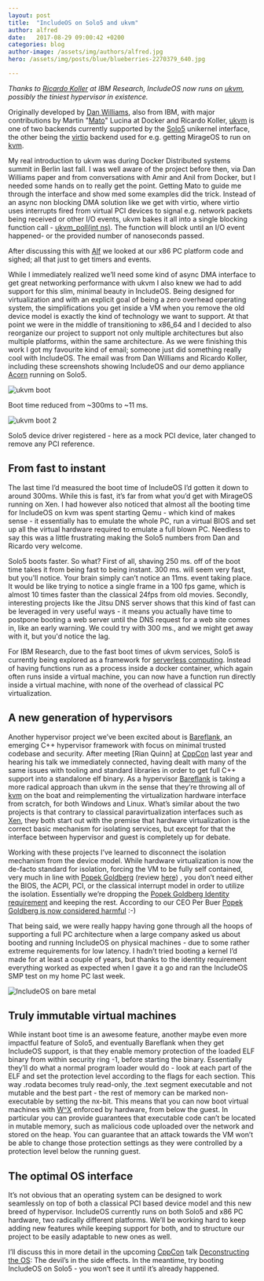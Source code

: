 ```yaml
---
layout: post
title:  "IncludeOS on Solo5 and ukvm"
author: alfred
date:   2017-08-29 09:00:42 +0200
categories: blog
author-image: /assets/img/authors/alfred.jpg
hero: /assets/img/posts/blue/blueberries-2270379_640.jpg

---
```



_Thanks to [Ricardo Koller] at IBM Research, IncludeOS now runs on [ukvm], possibly the tiniest hypervisor in existence._

Originally developed by [Dan Williams], also from IBM, with major contributions by Martin "[Mato]" Lucina at Docker and Ricardo Koller, [ukvm] is one of two backends currently supported by the [Solo5] unikernel interface, the other being the [virtio] backend used for e.g. getting MirageOS to run on [kvm]. 

My real introduction to ukvm was during Docker Distributed systems summit in Berlin last fall. I was well aware of the project before then, via Dan Williams paper and from conversations with Amir and Anil from Docker, but I needed some hands on to really get the point. Getting Mato to guide me through the interface and show med some examples did the trick. Instead of an async non blocking DMA solution like we get with virtio, where virtio uses interrupts fired from virtual PCI devices to signal e.g. network packets being received or other I/O events, ukvm bakes it all into a single blocking function call - [ukvm_poll(int ns)]. The function will block until an I/O event happened- or the provided number of nanoseconds passed. 

After discussing this with [Alf] we looked at our x86 PC platform code and sighed; all that just to get timers and events.

While I immediately realized we’ll need some kind of async DMA interface to get great networking performance with ukvm I also knew we had to add support for this slim, minimal beauty in IncludeOS. Being designed for virtualization and with an explicit goal of being a zero overhead operating system, the simplifications you get inside a VM when you remove the old device model is exactly the kind of technology we want to support. At that point we were in the middle of transitioning to x86_64 and I decided to also reorganize our project to support not only multiple architectures but also multiple platforms, within the same architecture. As we were finishing this work I got my favourite kind of email; someone just did something really cool with IncludeOS. The email was from Dan Williams and Ricardo Koller, including these screenshots showing IncludeOS and our demo appliance [Acorn] running on Solo5.

![ukvm boot]({{site-url}}/media/ukvm-screenshot-1.png)

Boot time reduced from ~300ms to ~11 ms.

![ukvm boot 2]({{site-url}}/media/ukvm-screenshot-2.png)

Solo5 device driver registered - here as a mock PCI device, later changed to remove any PCI reference.

## From fast to instant

The last time I’d measured the boot time of IncludeOS I’d gotten it down to around 300ms. While this is fast, it’s far from what you’d get with MirageOS running on Xen. I had however also noticed that almost all the booting time for IncludeOS on kvm was spent starting Qemu - which kind of makes sense - it essentially has to emulate the whole PC, run a virtual BIOS and set up all the virtual hardware required to emulate a full blown PC. Needless to say this was a little frustrating making the Solo5 numbers from Dan and Ricardo very welcome. 

Solo5 boots faster. So what? First of all, shaving 250 ms. off of the boot time takes it from being fast to being instant. 300 ms. will seem very fast, but you'll notice. Your brain simply can’t notice an 11ms. event taking place. It would be like trying to notice a single frame in a 100 fps game, which is almost 10 times faster than the classical 24fps from old movies. Secondly, interesting projects like the Jitsu DNS server shows that this kind of fast can be leveraged in very useful ways - it means you actually have time to postpone booting a web server until the DNS request for a web site comes in, like an early warning. We could try with 300 ms., and we might get away with it, but you'd notice the lag.

For IBM Research, due to the fast boot times of ukvm services, Solo5 is currently being explored as a framework for [serverless computing]. Instead of having functions run as a process inside a docker container, which again often runs inside a virtual machine, you can now have a function run directly inside a virtual machine, with none of the overhead of classical PC virtualization. 

## A new generation of hypervisors

Another hypervisor project we’ve been excited about is [Bareflank], an emerging C++ hypervisor framework with focus on minimal trusted codebase and security. After meeting [Rian Quinn] at [CppCon] last year and hearing his talk we immediately connected, having dealt with many of the same issues with tooling and standard libraries in order to get full C++ support into a standalone elf binary. As a hypervisor [Bareflank] is taking a more radical approach than ukvm in the sense that they’re throwing all of [kvm] on the boat and reimplementing the virtualization hardware interface from scratch, for both Windows and Linux. What’s similar about the two projects is that contrary to classical paravirtualization interfaces such as [Xen], they both start out with the premise that hardware virtualization is the correct basic mechanism for isolating services, but except for that the interface between hypervisor and guest is completely up for debate.

Working with these projects I’ve learned to disconnect the isolation mechanism from the device model. While hardware virtualization is now the de-facto standard for isolation, forcing the VM to be fully self contained, very much in line with [Popek Goldberg] (review [here](https://blog.acolyer.org/2016/02/19/formal-requirements-for-virtualizable-third-generation-architectures/)) , you don’t need either the BIOS, the ACPI, PCI, or the classical interrupt model in order to utilize the isolation. Essentially we’re dropping the [Popek Goldberg Identity requirement] and keeping the rest. According to our CEO Per Buer [Popek Goldberg is now considered harmful] :-)

That being said, we were really happy having gone through all the hoops of supporting a full PC architecture when a large company asked us about booting and running IncludeOS on physical machines - due to some rather extreme requirements for low latency. I hadn’t tried booting a kernel I’d made for at least a couple of years, but thanks to the identity requirement everything worked as expected when I gave it a go and ran the IncludeOS SMP test on my home PC last week.

![IncludeOS on bare metal]({{site-url}}/media/baremetal.jpg)


## Truly immutable virtual machines

While instant boot time is an awesome feature, another maybe even more impactful feature of Solo5,  and eventually Bareflank when they get IncludeOS support, is that they enable memory protection of the loaded ELF binary from within security ring -1, before starting the binary. Essentially they’ll do what a normal program loader would do - look at each part of the ELF and set the protection level according to the flags for each section. This way .rodata becomes truly read-only, the .text segment executable and not mutable and the best part - the rest of memory can be marked non-executable by setting the nx-bit. This means that you can now boot virtual machines with [W^X] enforced by hardware, from below the guest. In particular you can provide guarantees that executable code can’t be located in mutable memory, such as malicious code uploaded over the network and stored on the heap. You can guarantee that an attack towards the VM won’t be able to change those protection settings as they were controlled by a protection level below the running guest.

## The optimal OS interface 

It’s not obvious that an operating system can be designed to work seamlessly on top of both a classical PCI based device model and this new breed of hypervisor. IncludeOS currently runs on both Solo5 and x86 PC hardware, two radically different platforms. We’ll be working hard to keep adding new features while keeping support for both, and to structure our project to be easily adaptable to new ones as well. 

I’ll discuss this in more detail in the upcoming [CppCon] talk [Deconstructing the OS]: The devil’s in the side effects. In the meantime, try booting IncludeOS on Solo5 - you won’t see it until it’s already happened.

[ukvm]: https://www.usenix.org/system/files/conference/hotcloud16/hotcloud16_williams.pdf
[solo5]: https://github.com/Solo5/solo5
[Popek Goldberg Identity requirement]: https://en.wikipedia.org/wiki/Popek_and_Goldberg_virtualization_requirements
[kvm]: https://en.wikipedia.org/wiki/Kernel-based_Virtual_Machine
[virtio]: https://wiki.libvirt.org/page/Virtio
[Dan Williams]: http://researcher.ibm.com/researcher/view.php?person=us-djwillia
[Ricardo Koller]: http://researcher.ibm.com/researcher/view.php?person=us-kollerr
[Mato]: https://github.com/mato
[Alf]: https://github.com/fwsGonzo
[MirageOS]: https://mirage.io/
[Bareflank]: https://github.com/Bareflank/hypervisor
[Popek Goldberg is now considered harmful]: http://blog.includeos.org/2017/06/23/popek-goldberg-machines-considered-harmful
[Deconstructing the OS]: https://cppcon2017.sched.com/event/BgtN/deconstructing-the-os-the-devils-in-the-side-effects
[CppCon]: https://cppcon.org/
[Xen]: https://www.xenproject.org/
[Popek Goldberg]: http://dl.acm.org/citation.cfm?id=361073
[W^X]: https://en.wikipedia.org/wiki/W%5EX
[acorn]: https://github.com/includeos/acorn
[ukvm_poll(int ns)]: https://github.com/Solo5/solo5/blob/master/kernel/ukvm/poll.c#L23
[serverless computing]: https://en.wikipedia.org/wiki/Serverless_computing





